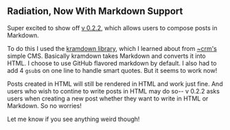 ## Radiation, Now With Markdown Support

Super excited to show off [v 0.2.2](https://github.com/sts10/radiation), which allows users to compose posts in Markdown. 

To do this I used the [kramdown library](http://kramdown.gettalong.org/), which I learned about from [~crm's](http://totallynuclear.club/~crm/) simple CMS. Basically kramdown takes Markdown and converts it into HTML. I choose to use GitHub flavored markdown by default. I also had to add 4 `gsub`s on one line to handle smart quotes. But it seems to work now! 

Posts created in HTML will still be rendered in HTML and work just fine. And users who wish to contine to write posts in HTML may do so-- v 0.2.2 asks users when creating a new post whether they want to write in HTML or Markdown. So no worries!

Let me know if you see anything weird though! 

